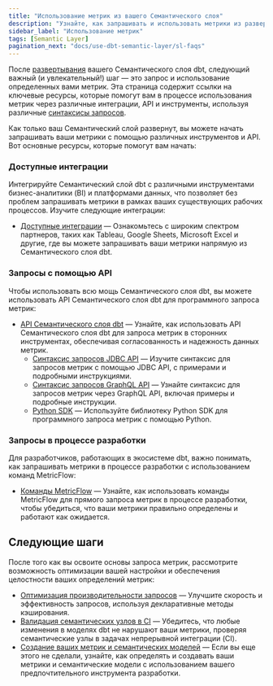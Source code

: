 ```yaml
---
title: "Использование метрик из вашего Семантического слоя"
description: "Узнайте, как запрашивать и использовать метрики из развернутого Семантического слоя dbt с помощью различных инструментов и API."
sidebar_label: "Использование метрик"
tags: [Semantic Layer]
pagination_next: "docs/use-dbt-semantic-layer/sl-faqs"
---
```


После [развертывания](/docs/use-dbt-semantic-layer/deploy-sl) вашего Семантического слоя dbt, следующий важный (и увлекательный!) шаг — это запрос и использование определенных вами метрик. Эта страница содержит ссылки на ключевые ресурсы, которые помогут вам в процессе использования метрик через различные интеграции, API и инструменты, используя различные [синтаксисы запросов](/docs/dbt-cloud-apis/sl-jdbc#querying-the-api-for-metric-metadata).

Как только ваш Семантический слой развернут, вы можете начать запрашивать ваши метрики с помощью различных инструментов и API. Вот основные ресурсы, которые помогут вам начать:

### Доступные интеграции

Интегрируйте Семантический слой dbt с различными инструментами бизнес-аналитики (BI) и платформами данных, что позволяет без проблем запрашивать метрики в рамках ваших существующих рабочих процессов. Изучите следующие интеграции:

- [Доступные интеграции](/docs/cloud-integrations/avail-sl-integrations) &mdash; Ознакомьтесь с широким спектром партнеров, таких как Tableau, Google Sheets, Microsoft Excel и другие, где вы можете запрашивать ваши метрики напрямую из Семантического слоя dbt.

### Запросы с помощью API

Чтобы использовать всю мощь Семантического слоя dbt, вы можете использовать API Семантического слоя dbt для программного запроса метрик:
- [API Семантического слоя dbt](/docs/dbt-cloud-apis/sl-api-overview) &mdash; Узнайте, как использовать API Семантического слоя dbt для запроса метрик в сторонних инструментах, обеспечивая согласованность и надежность данных метрик.
  - [Синтаксис запросов JDBC API](/docs/dbt-cloud-apis/sl-jdbc#querying-the-api-for-metric-metadata) &mdash; Изучите синтаксис для запросов метрик с помощью JDBC API, с примерами и подробными инструкциями.
  - [Синтаксис запросов GraphQL API](/docs/dbt-cloud-apis/sl-graphql#querying) &mdash; Узнайте синтаксис для запросов метрик через GraphQL API, включая примеры и подробные инструкции.
  - [Python SDK](/docs/dbt-cloud-apis/sl-python#usage-examples) &mdash; Используйте библиотеку Python SDK для программного запроса метрик с помощью Python.
  
### Запросы в процессе разработки

Для разработчиков, работающих в экосистеме dbt, важно понимать, как запрашивать метрики в процессе разработки с использованием команд MetricFlow:
- [Команды MetricFlow](/docs/build/metricflow-commands) &mdash; Узнайте, как использовать команды MetricFlow для прямого запроса метрик в процессе разработки, чтобы убедиться, что ваши метрики правильно определены и работают как ожидается.

## Следующие шаги

После того как вы освоите основы запроса метрик, рассмотрите возможность оптимизации вашей настройки и обеспечения целостности ваших определений метрик:

- [Оптимизация производительности запросов](/docs/use-dbt-semantic-layer/sl-cache) &mdash; Улучшите скорость и эффективность запросов, используя декларативные методы кэширования.
- [Валидация семантических узлов в CI](/docs/deploy/ci-jobs#semantic-validations-in-ci) &mdash; Убедитесь, что любые изменения в моделях dbt не нарушают ваши метрики, проверяя семантические узлы в задачах непрерывной интеграции (CI).
- [Создание ваших метрик и семантических моделей](/docs/build/build-metrics-intro) &mdash; Если вы еще этого не сделали, узнайте, как определять и создавать ваши метрики и семантические модели с использованием вашего предпочтительного инструмента разработки.